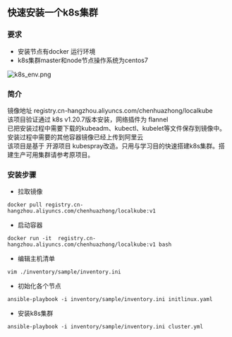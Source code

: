 
## 快速安装一个k8s集群
### 要求
* 安装节点有docker 运行环境 
* k8s集群master和node节点操作系统为centos7


![k8s_env.png](https://i.loli.net/2021/08/14/2vwuyhEgIRAzS1r.png)


### 简介
镜像地址 registry.cn-hangzhou.aliyuncs.com/chenhuazhong/localkube  
该项目验证通过 k8s v1.20.7版本安装，网络插件为 flannel  
已把安装过程中需要下载的kubeadm、kubectl、kubelet等文件保存到镜像中。安装过程中需要的其他容器镜像已经上传到阿里云  
该项目是基于 开源项目 kubespray改造。只用与学习目的快速搭建k8s集群。搭建生产可用集群请参考原项目。


### 安装步骤
- 拉取镜像
```commandline
docker pull registry.cn-hangzhou.aliyuncs.com/chenhuazhong/localkube:v1
```
- 启动容器
```commandline
docker run -it  registry.cn-hangzhou.aliyuncs.com/chenhuazhong/localkube:v1 bash
```
- 编辑主机清单
```commandline
vim ./inventory/sample/inventory.ini
```
- 初始化各个节点
```commandline
ansible-playbook -i inventory/sample/inventory.ini initlinux.yaml
```
- 安装k8s集群
```commandline
ansible-playbook -i inventory/sample/inventory.ini cluster.yml
```

